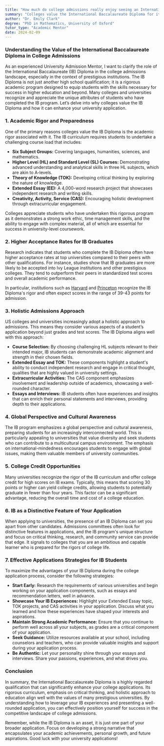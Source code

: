 ```yaml
---
title: "How much do college admissions really enjoy seeing an International Baccalaureate diploma?"
summary: "Colleges value the International Baccalaureate Diploma for its rigor and the skills it develops, enhancing students' chances in admissions."
author: "Dr. Emily Clark"
degree: "PhD in Mathematics, University of Oxford"
tutor_type: "Academic Mentor"
date: 2024-02-09
---
```


### Understanding the Value of the International Baccalaureate Diploma in College Admissions

As an experienced University Admission Mentor, I want to clarify the role of the International Baccalaureate (IB) Diploma in the college admissions landscape, especially in the context of prestigious institutions. The IB Diploma is not just another high school qualification; it is a rigorous academic program designed to equip students with the skills necessary for success in higher education and beyond. Many colleges and universities recognize and appreciate the unique attributes of students who have completed the IB program. Let’s delve into why colleges value the IB Diploma and how it can enhance your university application.

### 1. Academic Rigor and Preparedness

One of the primary reasons colleges value the IB Diploma is the academic rigor associated with it. The IB curriculum requires students to undertake a challenging course load that includes:

- **Six Subject Groups:** Covering languages, humanities, sciences, and mathematics.
- **Higher Level (HL) and Standard Level (SL) Courses:** Demonstrating advanced understanding and analytical skills in three HL subjects, which are akin to A-levels.
- **Theory of Knowledge (TOK):** Developing critical thinking by exploring the nature of knowledge.
- **Extended Essay (EE):** A 4,000-word research project that showcases independent research and writing skills.
- **Creativity, Activity, Service (CAS):** Encouraging holistic development through extracurricular engagement.

Colleges appreciate students who have undertaken this rigorous program as it demonstrates a strong work ethic, time management skills, and the ability to engage with complex material, all of which are essential for success in university-level coursework.

### 2. Higher Acceptance Rates for IB Graduates

Research indicates that students who complete the IB Diploma often have higher acceptance rates at top universities compared to their peers with other qualifications. For instance, studies show that IB graduates are more likely to be accepted into Ivy League institutions and other prestigious colleges. They tend to outperform their peers in standardized test scores and overall academic performance.

In particular, institutions such as [Harvard](https://www.christs.cam.ac.uk/admissions/undergraduate-admissions/international-students-eu-and-non-eu/international-entrance-1/ib) and [Princeton](https://pages.crimsoneducation.org/rs/039-NBM-750/images/FL-10-2018-ib-student-acceptance-rates-at-top-us-universities.pdf?mkt_tok=eyJpIjoiWTJaalltRTJOV0kzT1) recognize the IB Diploma's rigor and often expect scores in the range of 39-43 points for admission.

### 3. Holistic Admissions Approach

US colleges and universities increasingly adopt a holistic approach to admissions. This means they consider various aspects of a student’s application beyond just grades and test scores. The IB Diploma aligns well with this approach:

- **Course Selection:** By choosing challenging HL subjects relevant to their intended major, IB students can demonstrate academic alignment and strength in their chosen fields.
- **Extended Essay and TOK:** These components highlight a student's ability to conduct independent research and engage in critical thought, qualities that are highly valued in university settings.
- **Extracurricular Activities:** The CAS component emphasizes involvement and leadership outside of academics, showcasing a well-rounded character.
- **Essays and Interviews:** IB students often have experiences and insights that can enrich their personal statements and interviews, providing depth to their applications.

### 4. Global Perspective and Cultural Awareness

The IB program emphasizes a global perspective and cultural awareness, preparing students for an increasingly interconnected world. This is particularly appealing to universities that value diversity and seek students who can contribute to a multicultural campus environment. The emphasis on international-mindedness encourages students to engage with global issues, making them valuable members of university communities.

### 5. College Credit Opportunities

Many universities recognize the rigor of the IB curriculum and offer college credit for high scores on IB exams. Typically, this means that scoring 30 points or higher can yield college credits, allowing students to potentially graduate in fewer than four years. This factor can be a significant advantage, reducing the overall time and cost of a college education.

### 6. IB as a Distinctive Feature of Your Application

When applying to universities, the presence of an IB Diploma can set you apart from other candidates. Admissions committees often look for distinctive features in applications, and the IB program's unique structure and focus on critical thinking, research, and community service can provide that edge. It signals to colleges that you are an ambitious and capable learner who is prepared for the rigors of college life.

### 7. Effective Applications Strategies for IB Students

To maximize the advantages of your IB Diploma during the college application process, consider the following strategies:

- **Start Early:** Research the requirements of various universities and begin working on your application components, such as essays and recommendation letters, well in advance.
- **Showcase Your IB Experiences:** Highlight your Extended Essay topic, TOK projects, and CAS activities in your application. Discuss what you learned and how these experiences have shaped your interests and aspirations.
- **Maintain Strong Academic Performance:** Ensure that you continue to perform well across all your subjects, as grades are a critical component of your application.
- **Seek Guidance:** Utilize resources available at your school, including counselors and teachers, who can provide valuable insights and support during your application process.
- **Be Authentic:** Let your personality shine through your essays and interviews. Share your passions, experiences, and what drives you.

### Conclusion

In summary, the International Baccalaureate Diploma is a highly regarded qualification that can significantly enhance your college applications. Its rigorous curriculum, emphasis on critical thinking, and holistic approach to education align well with the values of many prestigious universities. By understanding how to leverage your IB experiences and presenting a well-rounded application, you can effectively position yourself for success in the competitive landscape of college admissions.

Remember, while the IB Diploma is an asset, it is just one part of your broader application. Focus on developing a strong narrative that encapsulates your academic achievements, personal growth, and future aspirations. Good luck with your university applications!
    